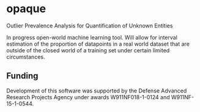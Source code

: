 # opaque
Outlier Prevalence Analysis for Quantification of Unknown Entities

In progress open-world machine learning tool. Will allow for
interval estimation of the proportion of datapoints in a real world dataset
that are outside of the closed world of a training set under certain
limited circumstances.

## Funding

Development of this software was supported by the Defense Advanced Research
Projects Agency under awards W911NF018-1-0124 and W911NF-15-1-0544.
